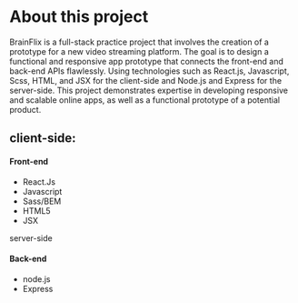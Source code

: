 # About this project
BrainFlix is a full-stack practice project that involves the creation of a prototype for a new video streaming platform.
The goal is to design a functional and responsive app prototype that connects the front-end and back-end APIs flawlessly.
Using technologies such as React.js, Javascript, Scss, HTML, and JSX for the client-side and Node.js and Express for the server-side.
This project demonstrates expertise in developing responsive and scalable online apps, as well as a functional prototype of a potential product.


## client-side:
 #### Front-end
- React.Js
- Javascript
- Sass/BEM
- HTML5
- JSX

 server-side
 #### Back-end
- node.js
- Express
